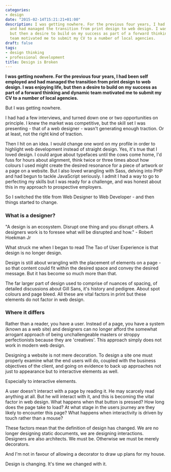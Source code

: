 ```yaml
---
categories:
- design
date: "2015-02-14T15:21:21+01:00"
description: I was getting nowhere. For the previous four years, I had been self employed
  and had managed the transition from print design to web design. I was enjoying life,
  but then a desire to build on my success as part of a forward thinking and dynamic
  team motivated me to submit my CV to a number of local agencies.
draft: false
tags:
- design thinking
- professional development
title: Design is Broken
---
```


**I was getting nowhere. For the previous four years, I had been self employed and had managed the transition from print design to web design. I was enjoying life, but then a desire to build on my success as part of a forward thinking and dynamic team motivated me to submit my CV to a number of local agencies.**

But I was getting nowhere.

I had had a few interviews, and turned down one or two opportunities on principle. I knew the market was competitive, but the skill set I was presenting - that of a web designer - wasn't generating enough traction. Or at least, not the right kind of traction.

Then I hit on an idea. I would change one word on my profile in order to highlight web development instead of straight design. Yes, it's true that I loved design. I could argue about typefaces until the cows come home, I'd fuss for hours about alignment, think twice or three times about how colours I used might create the desired resonance for a piece of artwork or a page on a website. But I also loved wrangling with Sass, delving into PHP and had begun to tackle JavaScript seriously. I admit I had a way to go to perfecting my skills but I was ready for a challenge, and was honest about this in my approach to prospective employers.

So I switched the title from Web Designer to Web Developer - and then things started to change.

### What is a designer?

 "A design is an ecosystem. Disrupt one thing and you disrupt others. A designers work is to foresee what will be disrupted and how." - Robert Hoekman Jr

What struck me when I began to read The Tao of User Experience is that design is no longer design.

Design is still about wrangling with the placement of elements on a page - so that content could fit within the desired space and convey the desired message. But it has become so much more than that.

The far larger part of design used to comprise of nuances of spacing, of detailed discussions about Gill Sans, it's history and pedigree. About spot colours and page bleed. All these are vital factors in print but these elements do not factor in web design.


### Where it differs

Rather than a reader, you have a user. Instead of a page, you have a system (known as a web site) and designers can no longer afford the somewhat arrogant approach of being unchallengeable masters or stroppy perfectionists because they are 'creatives'. This approach simply does not work in modern web design.

Designing a website is not mere decoration. To design a site one must properly examine what the end users will do, coupled with the business objectives of the client, and going on evidence to back up approaches not just to appearance but to interactive elements as well.

Especially to interactive elements.

A user doesn't interact with a page by reading it. He may scarcely read anything at all. But he will interact with it, and this is becoming the vital factor in web design. What happens when that button is pressed? How long does the page take to load?  At what stage in the users journey are they likely to encounter this page? What happens when interactivity is driven by touch rather than a mouse?

These factors mean that the definition of design has changed. We are no longer designing static documents, we are designing interactions. Designers are also architects. We must be. Otherwise we must be merely decorators.

And I'm not in favour of allowing a decorator to draw up plans for my house.

Design is changing. It's time we changed with it.
